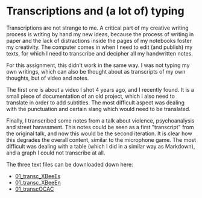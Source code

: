 # Transcriptions and (a lot of) typing

Transcriptions are not strange to me. A critical part of my creative writing process is writing by hand my new ideas, because the process of writing in paper and the lack of distractions inside the pages of my notebooks foster my creativity. The computer comes in when I need to edit (and publish) my texts, for which I need to transcribe and decipher all my handwritten notes.

For this assignment, this didn't work in the same way. I was not typing my own writings, which can also be thought about as transcripts of my own thoughts, but of video and notes.

The first one is about a video I shot 4 years ago, and I recently found. It is a small piece of documentation of an old project, which I also need to translate in order to add subtitles. The most difficult aspect was dealing with the punctuation and certain slang which would need to be translated.

Finally, I transcribed some notes from a talk about violence, psychoanalysis and street harassment. This notes could be seen as a first "transcript" from the original talk, and now this would be the second iteration. It is clear how this degrades the overall content, similar to the microphone game. The most difficult was dealing with a table (which I did in a similar way as Markdown), and a graph I could not transcribe at all.

The three text files can be downloaded down here:
- <a href="http://itp.nicolaspe.com/wp-content/uploads/2018/02/01_transc_XBeeEs.txt">01_transc_XBeeEs</a>
- <a href="http://itp.nicolaspe.com/wp-content/uploads/2018/02/01_transc_XBeeEn.txt">01_transc_XBeeEn</a>
- <a href="http://itp.nicolaspe.com/wp-content/uploads/2018/02/01_transcOCAC.txt">01_transcOCAC</a>
